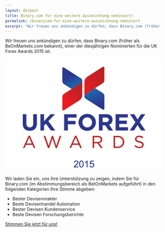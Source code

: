 ```yaml
---
layout: de/post
title: Binary.com für eine weitere Auszeichnung nominiert!
permalink: /binarycom-fur-eine-weitere-auszeichnung-nominiert
excerpt: "Wir freuen uns ankündigen zu dürfen, dass Binary.com (früher als BetOnMarkets.com) bekannt, einer der diesjährigen Nominierten für die UK Forex Awards 2015 ist."  
---
```


Wir freuen uns ankündigen zu dürfen, dass Binary.com (früher als BeOnMarkets.com bekannt), einer der diesjährigen Nominierten für die UK Forex Awards 2015 ist.

![](/images/ukforexawards2015.png)

Wir laden Sie ein, uns Ihre Unterstützung zu zeigen, indem Sie für Binary.com (im Abstimmungsbereich als BetOnMarkets aufgeführt) in den folgenden Kategorien Ihre Stimme abgeben:

* Bester Devisenmakler
* Beste Devisenhandel Automation
* Bester Devisen Kundenservice
* Beste Devisen Forschungsberichte

[Stimmen Sie jetzt für uns!](http://info.binary.com/ukfxawards15)